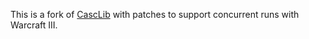 This is a fork of [CascLib](https://github.com/ladislav-zezula/CascLib) with patches to support concurrent runs with Warcraft III.